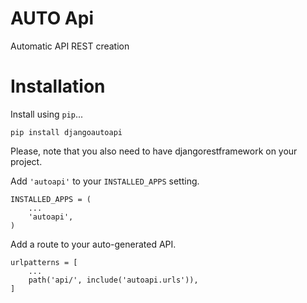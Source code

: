 # AUTO Api

Automatic API REST creation  

# Installation

Install using `pip`...

    pip install djangoautoapi

Please, note that you also need to have djangorestframework on your project.

Add `'autoapi'` to your `INSTALLED_APPS` setting.

    INSTALLED_APPS = (
        ...
        'autoapi',
    )

Add a route to your auto-generated API.

    urlpatterns = [
        ...
        path('api/', include('autoapi.urls')),
    ]
